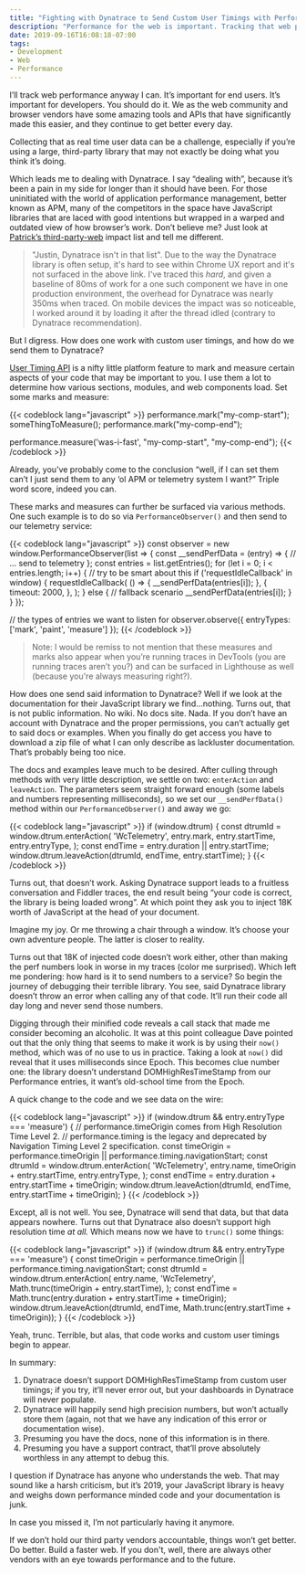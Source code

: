 ```yaml
---
title: "Fighting with Dynatrace to Send Custom User Timings with Performance Observer"
description: "Performance for the web is important. Tracking that web performance with Dynatrace however is not as easy at it seems."
date: 2019-09-16T16:08:18-07:00
tags:
- Development
- Web
- Performance
---
```


I’ll track web performance anyway I can. It’s important for end users. It’s important for developers. You should do it. We as the web community and browser vendors have some amazing tools and APIs that have significantly made this easier, and they continue to get better every day.

Collecting that as real time user data can be a challenge, especially if you’re using a large, third-party library that may not exactly be doing what you think it’s doing.

Which leads me to dealing with Dynatrace. I say “dealing with”, because it’s been a pain in my side for longer than it should have been. For those uninitiated with the world of application performance management, better known as APM, many of the competitors in the space have JavaScript libraries that are laced with good intentions but wrapped in a warped and outdated view of how browser’s work. Don’t believe me? Just look at [Patrick’s third-party-web](https://github.com/patrickhulce/third-party-web) impact list and tell me different.

> "Justin, Dynatrace isn't in that list". Due to the way the Dynatrace library is often setup, it's hard to see within Chrome UX report and it's not surfaced in the above link. I've traced this _hard_, and given a baseline of 80ms of work for a one such component we have in one production environment, the overhead for Dynatrace was nearly 350ms when traced. On mobile devices the impact was so noticeable, I worked around it by loading it after the thread idled (contrary to Dynatrace recommendation).

But I digress. How does one work with custom user timings, and how do we send them to Dynatrace?

[User Timing API](https://developer.mozilla.org/en-US/docs/Web/API/User_Timing_API) is a nifty little platform feature to mark and measure certain aspects of your code that may be important to you. I use them a lot to determine how various sections, modules, and web components load. Set some marks and measure:

{{< codeblock lang="javascript" >}}
performance.mark("my-comp-start");
someThingToMeasure();
performance.mark("my-comp-end");

performance.measure('was-i-fast', "my-comp-start", "my-comp-end");
{{< /codeblock >}}

Already, you’ve probably come to the conclusion “well, if I can set them can’t I just send them to any ‘ol APM or telemetry system I want?” Triple word score, indeed you can.

These marks and measures can further be surfaced via various methods. One such example is to do so via `PerformanceObserver()` and then send to our telemetry service:

{{< codeblock lang="javascript" >}}
const observer = new window.PerformanceObserver(list => {
  const __sendPerfData = (entry) => {
    // ... send to telemetry
  };
  const entries = list.getEntries();
  for (let i = 0; i < entries.length; i++) {
    // try to be smart about this
    if ('requestIdleCallback' in window) {
      requestIdleCallback(
        () => {
          __sendPerfData(entries[i]);
        },
        {
          timeout: 2000,
        },
      );
    } else {
      // fallback scenario
      __sendPerfData(entries[i]);
    }
  }
});

// the types of entries we want to listen for
observer.observe({ entryTypes: ['mark', 'paint', 'measure'] });
{{< /codeblock >}}

> Note: I would be remiss to not mention that these measures and marks also appear when you’re running traces in DevTools (you are running traces aren’t you?) and can be surfaced in Lighthouse as well (because you're always measuring right?).

How does one send said information to Dynatrace? Well if we look at the documentation for their JavaScript library we find...nothing. Turns out, that is not public information. No wiki. No docs site. Nada. If you don’t have an account with Dynatrace and the proper permissions, you can’t actually get to said docs or examples. When you finally do get access you have to download a zip file of what I can only describe as lackluster documentation. That’s probably being too nice.

The docs and examples leave much to be desired. After culling through methods with very little description, we settle on two: `enterAction` and `leaveAction`. The parameters seem straight forward enough (some labels and numbers representing milliseconds), so we set our `__sendPerfData()` method within our `PerformanceObserver()` and away we go:

{{< codeblock lang="javascript" >}}
if (window.dtrum) {
  const dtrumId = window.dtrum.enterAction(
    'WcTelemetry',
    entry.mark,
    entry.startTime,
    entry.entryType,
  );
  const endTime = entry.duration || entry.startTime;
  window.dtrum.leaveAction(dtrumId, endTime, entry.startTime);
}
{{< /codeblock >}}

Turns out, that doesn’t work. Asking Dynatrace support leads to a fruitless conversation and Fiddler traces, the end result being “your code is correct, the library is being loaded wrong”. At which point they ask you to inject 18K worth of JavaScript at the head of your document.

Imagine my joy. Or me throwing a chair through a window. It’s choose your own adventure people. The latter is closer to reality.

Turns out that 18K of injected code doesn’t work either, other than making the perf numbers look in worse in my traces (color me surprised). Which left me pondering: how hard is it to send numbers to a service? So begin the journey of debugging their terrible library. You see, said Dynatrace library doesn’t throw an error when calling any of that code. It’ll run their code all day long and never send those numbers.

Digging through their minified code reveals a call stack that made me consider becoming an alcoholic. It was at this point colleague Dave pointed out that the only thing that seems to make it work is by using their `now()` method, which was of no use to us in practice. Taking a look at `now()` did reveal that it uses milliseconds since Epoch. This becomes clue number one: the library doesn’t understand DOMHighResTimeStamp from our Performance entries, it want’s old-school time from the Epoch.

A quick change to the code and we see data on the wire:

{{< codeblock lang="javascript" >}}
if (window.dtrum && entry.entryType === 'measure') {
  // performance.timeOrigin comes from High Resolution Time Level 2.
  // performance.timing is the legacy and deprecated by Navigation Timing Level 2 specification.
  const timeOrigin = performance.timeOrigin || performance.timing.navigationStart;
  const dtrumId = window.dtrum.enterAction(
    'WcTelemetry',
    entry.name,
    timeOrigin + entry.startTime,
    entry.entryType,
  );
  const endTime = entry.duration + entry.startTime + timeOrigin;
  window.dtrum.leaveAction(dtrumId, endTime, entry.startTime + timeOrigin);
}
{{< /codeblock >}}

Except, all is not well. You see, Dynatrace will send that data, but that data appears nowhere. Turns out that Dynatrace also doesn’t support high resolution time _at all._ Which means now we have to `trunc()` some things:

{{< codeblock lang="javascript" >}}
if (window.dtrum && entry.entryType === 'measure') {
  const timeOrigin = performance.timeOrigin || performance.timing.navigationStart;
  const dtrumId = window.dtrum.enterAction(
    entry.name,
    'WcTelemetry',
    Math.trunc(timeOrigin + entry.startTime),
  );
  const endTime = Math.trunc(entry.duration + entry.startTime + timeOrigin);
  window.dtrum.leaveAction(dtrumId, endTime, Math.trunc(entry.startTime + timeOrigin));
}
{{< /codeblock >}}

Yeah, trunc. Terrible, but alas, that code works and custom user timings begin to appear.

In summary:

1. Dynatrace doesn’t support DOMHighResTimeStamp from custom user timings; if you try, it’ll never error out, but your dashboards in Dynatrace will never populate.
2. Dynatrace will happily send high precision numbers, but won’t actually store them (again, not that we have any indication of this error or documentation wise).
3. Presuming you have the docs, none of this information is in there.
4. Presuming you have a support contract, that’ll prove absolutely worthless in any attempt to debug this.

I question if Dynatrace has anyone who understands the web. That may sound like a harsh criticism, but it’s 2019, your JavaScript library is heavy and weighs down performance minded code and your documentation is junk.

In case you missed it, I’m not particularly having it anymore.

If we don’t hold our third party vendors accountable, things won’t get better. Do better. Build a faster web. If you don't, well, there are always other vendors with an eye towards performance and to the future.
